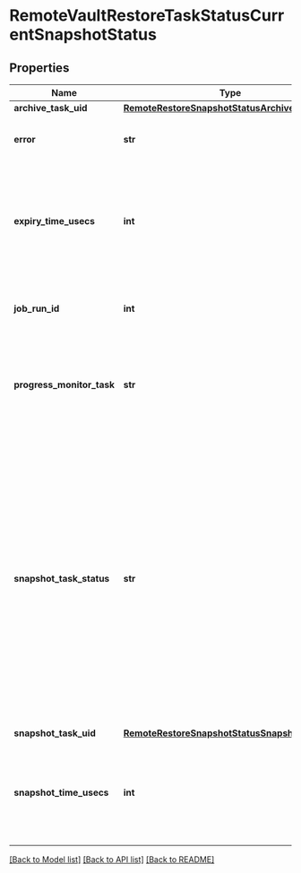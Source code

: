 # RemoteVaultRestoreTaskStatusCurrentSnapshotStatus

## Properties
Name | Type | Description | Notes
------------ | ------------- | ------------- | -------------
**archive_task_uid** | [**RemoteRestoreSnapshotStatusArchiveTaskUid**](RemoteRestoreSnapshotStatusArchiveTaskUid.md) |  | [optional] 
**error** | **str** | Specifies the error message if the indexing task fails. | [optional] 
**expiry_time_usecs** | **int** | Specifies the time when the Snapshot expires on the remote Vault. This field is recorded as a Unix epoch Timestamp (in microseconds). | [optional] 
**job_run_id** | **int** | Specifies the id of the Job Run that originally captured the Snapshot. | [optional] 
**progress_monitor_task** | **str** | Specifies the path to the progress monitor task that tracks the progress of building the index. | [optional] 
**snapshot_task_status** | **str** | Specifies the status of the indexing task. &#39;kJobRunning&#39; indicates that the Job/task is currently running. &#39;kJobFinished&#39; indicates that the Job/task completed and finished. &#39;kJobFailed&#39; indicates that the Job/task failed and did not complete. &#39;kJobCanceled&#39; indicates that the Job/task was canceled. &#39;kJobPaused&#39; indicates the Job/task is paused. | [optional] 
**snapshot_task_uid** | [**RemoteRestoreSnapshotStatusSnapshotTaskUid**](RemoteRestoreSnapshotStatusSnapshotTaskUid.md) |  | [optional] 
**snapshot_time_usecs** | **int** | Specify the time the Snapshot was captured. This time is recorded as a Unix epoch Timestamp (in microseconds). | [optional] 

[[Back to Model list]](../README.md#documentation-for-models) [[Back to API list]](../README.md#documentation-for-api-endpoints) [[Back to README]](../README.md)


